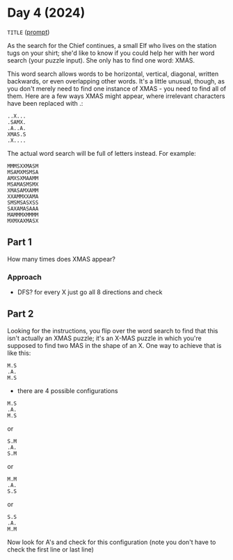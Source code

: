 # Day 4 (2024)

`TITLE` ([prompt](https://adventofcode.com/2024/day/4))

As the search for the Chief continues, a small Elf who lives on the station tugs on your shirt; she'd like to know if you could help her with her word search (your puzzle input). She only has to find one word: XMAS.

This word search allows words to be horizontal, vertical, diagonal, written backwards, or even overlapping other words. It's a little unusual, though, as you don't merely need to find one instance of XMAS - you need to find all of them. Here are a few ways XMAS might appear, where irrelevant characters have been replaced with .:

```
..X...
.SAMX.
.A..A.
XMAS.S
.X....
```
The actual word search will be full of letters instead. For example:

```
MMMSXXMASM
MSAMXMSMSA
AMXSXMAAMM
MSAMASMSMX
XMASAMXAMM
XXAMMXXAMA
SMSMSASXSS
SAXAMASAAA
MAMMMXMMMM
MXMXAXMASX
```


## Part 1
How many times does XMAS appear?
### Approach
- DFS? for every X just go all 8 directions and check


## Part 2
Looking for the instructions, you flip over the word search to find that this isn't actually an XMAS puzzle; it's an X-MAS puzzle in which you're supposed to find two MAS in the shape of an X. One way to achieve that is like this:
```
M.S
.A.
M.S
```
- there are 4 possible configurations
```
M.S
.A.
M.S
```
or 
```
S.M
.A.
S.M
```
or
```
M.M
.A.
S.S
```
or 
```
S.S
.A.
M.M
```
Now look for A's and check for this configuration (note you don't have to check the first line or last line)